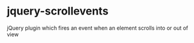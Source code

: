 jquery-scrollevents
===================

jQuery plugin which fires an event when an element scrolls into or out of view